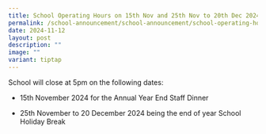 ```yaml
---
title: School Operating Hours on 15th Nov and 25th Nov to 20th Dec 2024
permalink: /school-announcement/school-announcement/school-operating-hours/
date: 2024-11-12
layout: post
description: ""
image: ""
variant: tiptap
---
```

<p>School will close at 5pm on the following dates:</p>
<ul data-tight="true" class="tight">
<li>
<p>15th November 2024 for the Annual Year End Staff Dinner</p>
</li>
<li>
<p>25th November to 20 December 2024 being the end of year School Holiday
Break</p>
</li>
</ul>
<p></p>